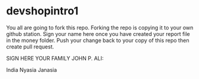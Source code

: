# devshopintro1
You all are going to fork this repo. Forking the repo is copying it to your own github station.
Sign your name here once you have created your report file in the money folder.
Push your change back to your copy of this repo then create pull request.


SIGN HERE YOUR FAMILY JOHN P. ALI:



India
Nyasia 
Janasia


